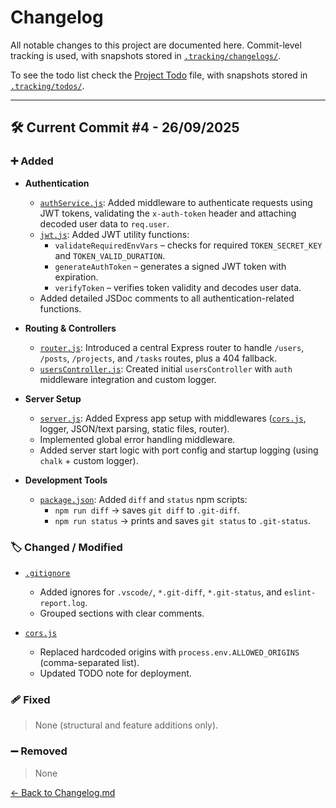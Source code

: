 # Changelog

All notable changes to this project are documented here. Commit-level tracking is used, with snapshots stored in [`.tracking/changelogs/`](./.tracking/changelogs/).

To see the todo list check the [Project Todo](./Todo.md) file, with snapshots stored in [`.tracking/todos/`](./.tracking/todos/).

---

## 🛠️ Current Commit #4 - 26/09/2025

### ➕ Added

-   **Authentication**

    -   [`authService.js`](./auth/authService.js): Added middleware to authenticate requests using JWT tokens, validating the `x-auth-token` header and attaching decoded user data to `req.user`.
    -   [`jwt.js`](./auth/Providers/jwt.js): Added JWT utility functions:
        -   `validateRequiredEnvVars` – checks for required `TOKEN_SECRET_KEY` and `TOKEN_VALID_DURATION`.
        -   `generateAuthToken` – generates a signed JWT token with expiration.
        -   `verifyToken` – verifies token validity and decodes user data.
    -   Added detailed JSDoc comments to all authentication-related functions.

-   **Routing & Controllers**

    -   [`router.js`](./router/router.js): Introduced a central Express router to handle `/users`, `/posts`, `/projects`, and `/tasks` routes, plus a 404 fallback.
    -   [`usersController.js`](./features/users/routes/usersController.js): Created initial `usersController` with `auth` middleware integration and custom logger.

-   **Server Setup**

    -   [`server.js`](./server.js): Added Express app setup with middlewares ([`cors.js`](./middlewares/cors.js), logger, JSON/text parsing, static files, router).
    -   Implemented global error handling middleware.
    -   Added server start logic with port config and startup logging (using `chalk` + custom logger).

-   **Development Tools**
    -   [`package.json`](./package.json): Added `diff` and `status` npm scripts:
        -   `npm run diff` → saves `git diff` to `.git-diff`.
        -   `npm run status` → prints and saves `git status` to `.git-status`.

### 🏷️ Changed / Modified

-   [`.gitignore`](./.gitignore)

    -   Added ignores for `.vscode/`, `*.git-diff`, `*.git-status`, and `eslint-report.log`.
    -   Grouped sections with clear comments.

-   [`cors.js`](./middlewares/cors.js)

    -   Replaced hardcoded origins with `process.env.ALLOWED_ORIGINS` (comma-separated list).
    -   Updated TODO note for deployment.

### 🩹 Fixed

> None (structural and feature additions only).

### ➖ Removed

> None


[← Back to Changelog.md](../../Changelog.md)
